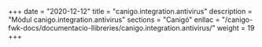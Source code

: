 +++
date        = "2020-12-12"
title       = "canigo.integration.antivirus"
description = "Mòdul canigo.integration.antivirus"
sections    = "Canigó"
enllac		= "/canigo-fwk-docs/documentacio-llibreries/canigo.integration.antivirus/"
weight		= 19
+++
